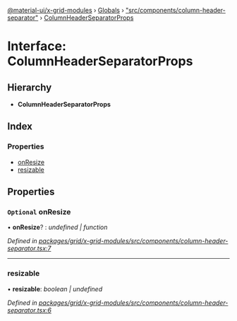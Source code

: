 [@material-ui/x-grid-modules](../README.md) › [Globals](../globals.md) › ["src/components/column-header-separator"](../modules/_src_components_column_header_separator_.md) › [ColumnHeaderSeparatorProps](_src_components_column_header_separator_.columnheaderseparatorprops.md)

# Interface: ColumnHeaderSeparatorProps

## Hierarchy

* **ColumnHeaderSeparatorProps**

## Index

### Properties

* [onResize](_src_components_column_header_separator_.columnheaderseparatorprops.md#optional-onresize)
* [resizable](_src_components_column_header_separator_.columnheaderseparatorprops.md#resizable)

## Properties

### `Optional` onResize

• **onResize**? : *undefined | function*

*Defined in [packages/grid/x-grid-modules/src/components/column-header-separator.tsx:7](https://github.com/mui-org/material-ui-x/blob/02342a6/packages/grid/x-grid-modules/src/components/column-header-separator.tsx#L7)*

___

###  resizable

• **resizable**: *boolean | undefined*

*Defined in [packages/grid/x-grid-modules/src/components/column-header-separator.tsx:6](https://github.com/mui-org/material-ui-x/blob/02342a6/packages/grid/x-grid-modules/src/components/column-header-separator.tsx#L6)*
